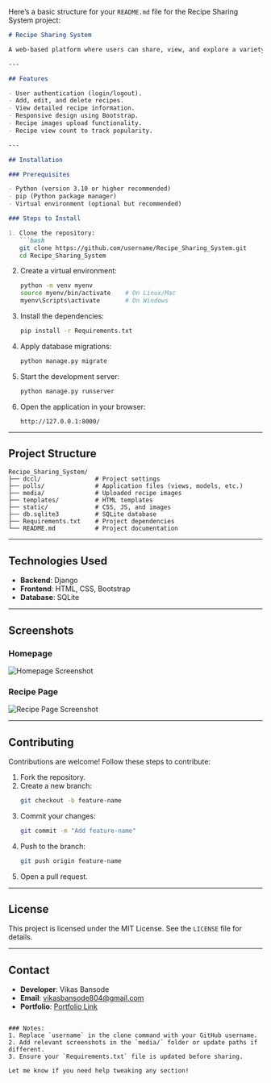 Here’s a basic structure for your `README.md` file for the Recipe Sharing System project:

```markdown
# Recipe Sharing System

A web-based platform where users can share, view, and explore a variety of recipes. This project is built using **Django**, **HTML**, **CSS**, and **Bootstrap**.

---

## Features

- User authentication (login/logout).
- Add, edit, and delete recipes.
- View detailed recipe information.
- Responsive design using Bootstrap.
- Recipe images upload functionality.
- Recipe view count to track popularity.

---

## Installation

### Prerequisites

- Python (version 3.10 or higher recommended)
- pip (Python package manager)
- Virtual environment (optional but recommended)

### Steps to Install

1. Clone the repository:
   ```bash
   git clone https://github.com/username/Recipe_Sharing_System.git
   cd Recipe_Sharing_System
   ```

2. Create a virtual environment:
   ```bash
   python -m venv myenv
   source myenv/bin/activate    # On Linux/Mac
   myenv\Scripts\activate       # On Windows
   ```

3. Install the dependencies:
   ```bash
   pip install -r Requirements.txt
   ```

4. Apply database migrations:
   ```bash
   python manage.py migrate
   ```

5. Start the development server:
   ```bash
   python manage.py runserver
   ```

6. Open the application in your browser:
   ```
   http://127.0.0.1:8000/
   ```

---

## Project Structure

```
Recipe_Sharing_System/
├── dccl/               # Project settings
├── polls/              # Application files (views, models, etc.)
├── media/              # Uploaded recipe images
├── templates/          # HTML templates
├── static/             # CSS, JS, and images
├── db.sqlite3          # SQLite database
├── Requirements.txt    # Project dependencies
└── README.md           # Project documentation
```

---

## Technologies Used

- **Backend**: Django
- **Frontend**: HTML, CSS, Bootstrap
- **Database**: SQLite

---

## Screenshots

### Homepage
![Homepage Screenshot](media/homepage-screenshot.png)

### Recipe Page
![Recipe Page Screenshot](media/recipe-page-screenshot.png)

---

## Contributing

Contributions are welcome! Follow these steps to contribute:

1. Fork the repository.
2. Create a new branch:
   ```bash
   git checkout -b feature-name
   ```
3. Commit your changes:
   ```bash
   git commit -m "Add feature-name"
   ```
4. Push to the branch:
   ```bash
   git push origin feature-name
   ```
5. Open a pull request.

---

## License

This project is licensed under the MIT License. See the `LICENSE` file for details.

---

## Contact

- **Developer**: Vikas Bansode
- **Email**: vikasbansode804@gmail.com
- **Portfolio**: [Portfolio Link](https://vikass19.github.io/wiki.github.io/)
```

### Notes:
1. Replace `username` in the clone command with your GitHub username.
2. Add relevant screenshots in the `media/` folder or update paths if different.
3. Ensure your `Requirements.txt` file is updated before sharing.

Let me know if you need help tweaking any section!
